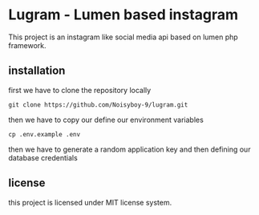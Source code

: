 # Lugram - Lumen based instagram 
This project is an instagram like social media api based on lumen php  framework.

## installation
first we have to clone the repository locally
```git
git clone https://github.com/Noisyboy-9/lugram.git
```
then we have to copy our define our environment variables
```terminal
cp .env.example .env
``` 
then we have to generate a random application key and then defining our database credentials 

## license 
this project is licensed under MIT license system.
  

